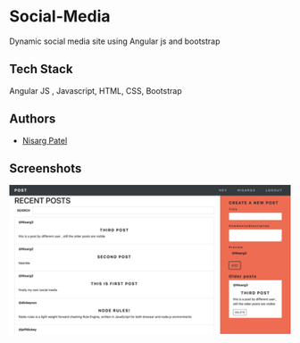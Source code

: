# Social-Media
Dynamic social media site using Angular js and bootstrap 


## Tech Stack

Angular JS , Javascript, HTML, CSS, Bootstrap


## Authors 

- [Nisarg Patel](nisarg.b.patel59@gmail.com)


## Screenshots 

![Image A](./screenshot/screenshot2.png)
